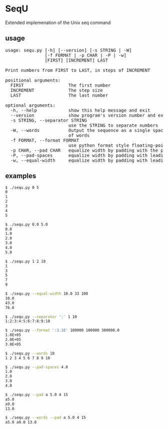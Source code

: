 # SeqU #

Extended implemenation of the Unix seq command

## usage ##

<pre>
usage: sequ.py [-h] [--version] [-s STRING | -W]  
               [-f FORMAT | -p CHAR | -P | -w]  
               [FIRST] [INCREMENT] LAST  

Print numbers from FIRST to LAST, in steps of INCREMENT  

positional arguments:  
  FIRST                 The first number  
  INCREMENT             The step size  
  LAST                  The last number  

optional arguments:  
  -h, --help            show this help message and exit  
  --version             show program's version number and exit  
  -s STRING, --separator STRING
                        use the STRING to separate numbers  
  -W, --words           Output the sequence as a single space-separeted line
                        of words  
  -f FORMAT, --format FORMAT
                        use python format style floating-point FORMAT  
  -p CHAR, --pad CHAR   equalize width by padding with the padding provided  
  -P, --pad-spaces      equalize width by padding with leading spaces  
  -w, --equal-width     equalize width by padding with leading zeroes  
</pre>

## examples ##

```sh
$ ./sequ.py 0 5
0
1
2
3
4
5

$ ./sequ.py 0.0 5.0
0.0
1.0
2.0
3.0
4.0
5.0

$ ./sequ.py 1 2 10
1
3
5
7
9

$ ./sequ.py --equal-width 10.0 33 100
10.0
43.0
76.0

$ ./sequ.py --separator ':' 1 10
1:2:3:4:5:6:7:8:9:10

$ ./sequ.py --format ':3.1E' 100000 100000 300000.0
1.0E+05
2.0E+05
3.0E+05

$ ./sequ.py --words 10
1 2 3 4 5 6 7 8 9 10

$ ./sequ.py --pad-spaces 4.0
1.0
2.0
3.0
4.0

$ ./sequ.py --pad a 5.0 4 15
a5.0
a9.0
13.0

$ ./sequ.py --words --pad a 5.0 4 15
a5.0 a9.0 13.0
```
